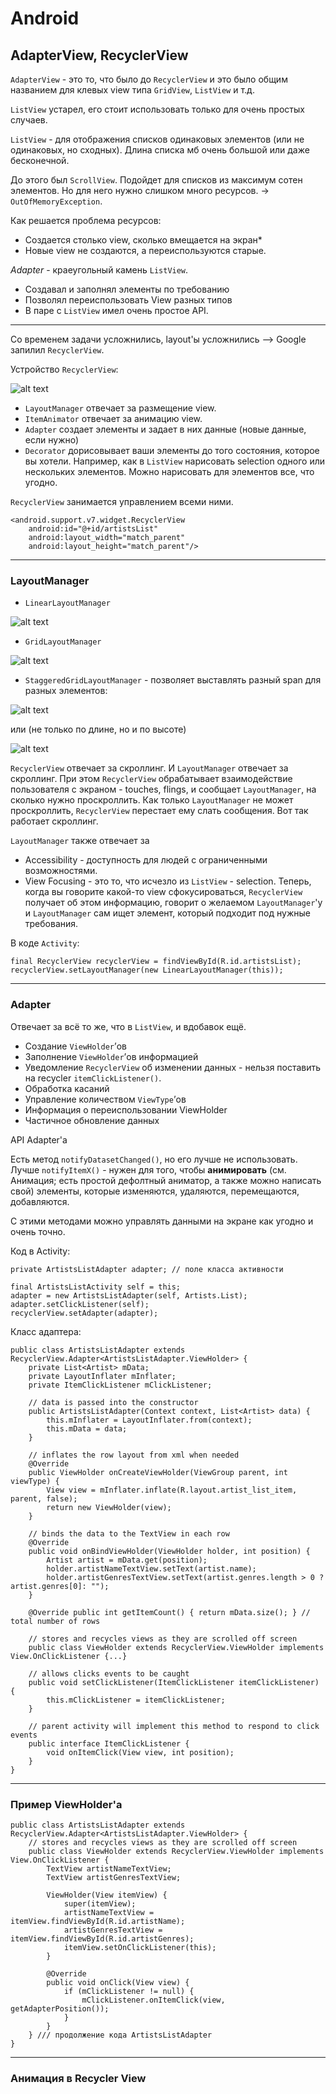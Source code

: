 ﻿# Android

## AdapterView, RecyclerView

`AdapterView` - это то, что было до `RecyclerView` и это было общим названием для клевых view типа `GridView`, `ListView` и т.д.

`ListView` устарел, его стоит использовать только для очень простых случаев.

`ListView` - для отображения списков одинаковых элементов (или не одинаковых, но сходных). Длина списка мб очень большой или даже бесконечной.

До этого был `ScrollView`. Подойдет для списков из максимум сотен элементов. Но для него нужно слишком много ресурсов. -> `OutOfMemoryException`.

Как решается проблема ресурсов: 

* Создается столько view, сколько вмещается на экран*
* Новые view не создаются, а переиспользуются старые.

_Adapter_ - краеугольный камень `ListView`.

* Создавал и заполнял элементы по требованию
* Позволял переиспользовать View разных типов
* В паре с `ListView` имел очень простое API.

---

Со временем задачи усложнились, layout'ы усложнились --> Google запилил `RecyclerView`.

Устройство `RecyclerView`:

![alt text](images/recyclerview.jpg "")

* `LayoutManager` отвечает за размещение view.
* `ItemAnimator` отвечает за анимацию view.
* `Adapter` создает элементы и задает в них данные (новые данные, если нужно)
* `Decorator` дорисовывает ваши элементы до того состояния, которое вы хотели. Например, как в `ListView` нарисовать selection одного или нескольких элементов. Можно нарисовать для элементов все, что угодно.

`RecyclerView` занимается управлением всеми ними.

```
<android.support.v7.widget.RecyclerView
    android:id="@+id/artistsList"
    android:layout_width="match_parent"
    android:layout_height="match_parent"/>
```

---

### LayoutManager

* `LinearLayoutManager`

![alt text](images/linearlayoutmanager.jpg "")

* `GridLayoutManager`

![alt text](images/gridlayoutmanager.jpg "")

* `StaggeredGridLayoutManager` - позволяет выставлять разный span для разных элементов:

![alt text](images/staggeredgridlayoutmanager.jpg "")

или (не только по длине, но и по высоте)

![alt text](images/staggeredgridlayoutmanager2.jpg "")

`RecyclerView` отвечает за скроллинг. И `LayoutManager` отвечает за скроллинг. При этом `RecyclerView` обрабатывает взаимодействие пользователя с экраном - touches, flings, и сообщает `LayoutManager`, на сколько нужно проскроллить. Как только `LayoutManager` не может проскроллить, `RecyclerView` перестает ему слать сообщения. Вот так работает скроллинг.

`LayoutManager` также отвечает за 

* Accessibility - доступность для людей с ограниченными возможностями.
* View Focusing - это то, что исчезло из `ListView` - selection. Теперь, когда вы говорите какой-то view сфокусироваться, `RecyclerView` получает об этом информацию, говорит о желаемом `LayoutManager`'у и `LayoutManager` сам ищет элемент, который подходит под нужные требования.

В коде `Activity`:

```
final RecyclerView recyclerView = findViewById(R.id.artistsList);
recyclerView.setLayoutManager(new LinearLayoutManager(this));
```

---

### Adapter

Отвечает за всё то же, что в `ListView`, и вдобавок ещё.

* Создание `ViewHolder`’ов 
* Заполнение `ViewHolder`’ов информацией
* Уведомление `RecyclerView` об изменении данных - нельзя поставить на recycler `itemClickListener()`.
* Обработка касаний
* Управление количеством `ViewType`’ов
* Информация о переиспользовании ViewHolder
* Частичное обновление данных

API Adapter'a

Есть метод `notifyDatasetChanged()`, но его лучше не использовать. Лучше `notifyItemX()` - нужен для того, чтобы __анимировать__ (см. Анимация; есть простой дефолтный аниматор, а также можно написать свой) элементы, которые изменяются, удаляются, перемещаются, добавляются.

С этими методами можно управлять данными на экране как угодно и очень точно.

Код в Activity:

```
private ArtistsListAdapter adapter; // поле класса активности

final ArtistsListActivity self = this;
adapter = new ArtistsListAdapter(self, Artists.List);
adapter.setClickListener(self);
recyclerView.setAdapter(adapter);
```

Класс адаптера:

```
public class ArtistsListAdapter extends RecyclerView.Adapter<ArtistsListAdapter.ViewHolder> {
    private List<Artist> mData;
    private LayoutInflater mInflater;
    private ItemClickListener mClickListener;
	
    // data is passed into the constructor
    public ArtistsListAdapter(Context context, List<Artist> data) {
        this.mInflater = LayoutInflater.from(context);
        this.mData = data;
    }
	
    // inflates the row layout from xml when needed
    @Override
    public ViewHolder onCreateViewHolder(ViewGroup parent, int viewType) {
        View view = mInflater.inflate(R.layout.artist_list_item, parent, false);
        return new ViewHolder(view);
    }
	
    // binds the data to the TextView in each row
    @Override
    public void onBindViewHolder(ViewHolder holder, int position) {
        Artist artist = mData.get(position);
        holder.artistNameTextView.setText(artist.name);
        holder.artistGenresTextView.setText(artist.genres.length > 0 ? artist.genres[0]: "");
    }
	
    @Override public int getItemCount() { return mData.size(); } // total number of rows
	
    // stores and recycles views as they are scrolled off screen
    public class ViewHolder extends RecyclerView.ViewHolder implements View.OnClickListener {...}
	
    // allows clicks events to be caught
    public void setClickListener(ItemClickListener itemClickListener) {
        this.mClickListener = itemClickListener;
    }
	
    // parent activity will implement this method to respond to click events
    public interface ItemClickListener {
        void onItemClick(View view, int position);
    }
}
```

---

### Пример ViewHolder'a


```
public class ArtistsListAdapter extends RecyclerView.Adapter<ArtistsListAdapter.ViewHolder> {
    // stores and recycles views as they are scrolled off screen
    public class ViewHolder extends RecyclerView.ViewHolder implements View.OnClickListener {
        TextView artistNameTextView;
        TextView artistGenresTextView;

        ViewHolder(View itemView) {
            super(itemView);
            artistNameTextView = itemView.findViewById(R.id.artistName);
            artistGenresTextView = itemView.findViewById(R.id.artistGenres);
            itemView.setOnClickListener(this);
        }

        @Override
        public void onClick(View view) {
            if (mClickListener != null) {
                mClickListener.onItemClick(view, getAdapterPosition());
            }
        }
    } /// продолжение кода ArtistsListAdapter
}
```

---

### Анимация в Recycler View


